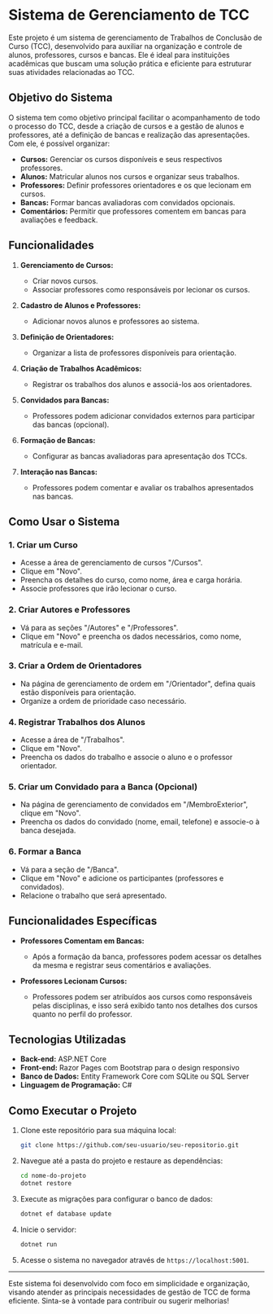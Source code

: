 # Sistema de Gerenciamento de TCC

Este projeto é um sistema de gerenciamento de Trabalhos de Conclusão de Curso (TCC), desenvolvido para auxiliar na organização e controle de alunos, professores, cursos e bancas. Ele é ideal para instituições acadêmicas que buscam uma solução prática e eficiente para estruturar suas atividades relacionadas ao TCC.

## Objetivo do Sistema

O sistema tem como objetivo principal facilitar o acompanhamento de todo o processo do TCC, desde a criação de cursos e a gestão de alunos e professores, até a definição de bancas e realização das apresentações. Com ele, é possível organizar:

- **Cursos:** Gerenciar os cursos disponíveis e seus respectivos professores.
- **Alunos:** Matricular alunos nos cursos e organizar seus trabalhos.
- **Professores:** Definir professores orientadores e os que lecionam em cursos.
- **Bancas:** Formar bancas avaliadoras com convidados opcionais.
- **Comentários:** Permitir que professores comentem em bancas para avaliações e feedback.

## Funcionalidades

1. **Gerenciamento de Cursos:**
   - Criar novos cursos.
   - Associar professores como responsáveis por lecionar os cursos.

2. **Cadastro de Alunos e Professores:**
   - Adicionar novos alunos e professores ao sistema.

3. **Definição de Orientadores:**
   - Organizar a lista de professores disponíveis para orientação.

4. **Criação de Trabalhos Acadêmicos:**
   - Registrar os trabalhos dos alunos e associá-los aos orientadores.

5. **Convidados para Bancas:**
   - Professores podem adicionar convidados externos para participar das bancas (opcional).

6. **Formação de Bancas:**
   - Configurar as bancas avaliadoras para apresentação dos TCCs.

7. **Interação nas Bancas:**
   - Professores podem comentar e avaliar os trabalhos apresentados nas bancas.

## Como Usar o Sistema

### 1. Criar um Curso
- Acesse a área de gerenciamento de cursos "/Cursos".
- Clique em "Novo".
- Preencha os detalhes do curso, como nome, área e carga horária.
- Associe professores que irão lecionar o curso.

### 2. Criar Autores e Professores
- Vá para as seções "/Autores" e "/Professores".
- Clique em "Novo" e preencha os dados necessários, como nome, matrícula e e-mail.

### 3. Criar a Ordem de Orientadores
- Na página de gerenciamento de ordem em "/Orientador", defina quais estão disponíveis para orientação.
- Organize a ordem de prioridade caso necessário.

### 4. Registrar Trabalhos dos Alunos
- Acesse a área de "/Trabalhos".
- Clique em "Novo".
- Preencha os dados do trabalho e associe o aluno e o professor orientador.

### 5. Criar um Convidado para a Banca (Opcional)
- Na página de gerenciamento de convidados em "/MembroExterior", clique em "Novo".
- Preencha os dados do convidado (nome, email, telefone) e associe-o à banca desejada.

### 6. Formar a Banca
- Vá para a seção de "/Banca".
- Clique em "Novo" e adicione os participantes (professores e convidados).
- Relacione o trabalho que será apresentado.

## Funcionalidades Específicas

- **Professores Comentam em Bancas:**
  - Após a formação da banca, professores podem acessar os detalhes da mesma e registrar seus comentários e avaliações.

- **Professores Lecionam Cursos:**
  - Professores podem ser atribuídos aos cursos como responsáveis pelas disciplinas, e isso será exibido tanto nos detalhes dos cursos quanto no perfil do professor.

## Tecnologias Utilizadas

- **Back-end:** ASP.NET Core
- **Front-end:** Razor Pages com Bootstrap para o design responsivo
- **Banco de Dados:** Entity Framework Core com SQLite ou SQL Server
- **Linguagem de Programação:** C#

## Como Executar o Projeto

1. Clone este repositório para sua máquina local:
   ```bash
   git clone https://github.com/seu-usuario/seu-repositorio.git
   ```

2. Navegue até a pasta do projeto e restaure as dependências:
   ```bash
   cd nome-do-projeto
   dotnet restore
   ```

3. Execute as migrações para configurar o banco de dados:
   ```bash
   dotnet ef database update
   ```

4. Inicie o servidor:
   ```bash
   dotnet run
   ```

5. Acesse o sistema no navegador através de `https://localhost:5001`.

---

Este sistema foi desenvolvido com foco em simplicidade e organização, visando atender as principais necessidades de gestão de TCC de forma eficiente. Sinta-se à vontade para contribuir ou sugerir melhorias!

